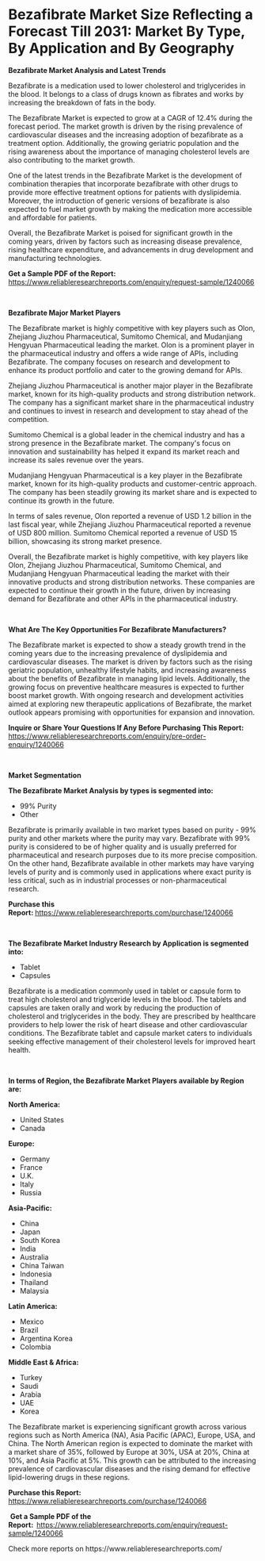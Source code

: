 <p><h1>Bezafibrate Market Size Reflecting a Forecast Till 2031: Market By Type, By Application and By Geography</h1></p><p><strong>Bezafibrate Market Analysis and Latest Trends</strong></p>
<p><p>Bezafibrate is a medication used to lower cholesterol and triglycerides in the blood. It belongs to a class of drugs known as fibrates and works by increasing the breakdown of fats in the body.</p><p>The Bezafibrate Market is expected to grow at a CAGR of 12.4% during the forecast period. The market growth is driven by the rising prevalence of cardiovascular diseases and the increasing adoption of bezafibrate as a treatment option. Additionally, the growing geriatric population and the rising awareness about the importance of managing cholesterol levels are also contributing to the market growth.</p><p>One of the latest trends in the Bezafibrate Market is the development of combination therapies that incorporate bezafibrate with other drugs to provide more effective treatment options for patients with dyslipidemia. Moreover, the introduction of generic versions of bezafibrate is also expected to fuel market growth by making the medication more accessible and affordable for patients.</p><p>Overall, the Bezafibrate Market is poised for significant growth in the coming years, driven by factors such as increasing disease prevalence, rising healthcare expenditure, and advancements in drug development and manufacturing technologies.</p></p>
<p><strong>Get a Sample PDF of the Report:&nbsp;</strong> <a href="https://www.reliableresearchreports.com/enquiry/request-sample/1240066">https://www.reliableresearchreports.com/enquiry/request-sample/1240066</a></p>
<p>&nbsp;</p>
<p><strong>Bezafibrate Major Market Players</strong></p>
<p><p>The Bezafibrate market is highly competitive with key players such as Olon, Zhejiang Jiuzhou Pharmaceutical, Sumitomo Chemical, and Mudanjiang Hengyuan Pharmaceutical leading the market. Olon is a prominent player in the pharmaceutical industry and offers a wide range of APIs, including Bezafibrate. The company focuses on research and development to enhance its product portfolio and cater to the growing demand for APIs.</p><p>Zhejiang Jiuzhou Pharmaceutical is another major player in the Bezafibrate market, known for its high-quality products and strong distribution network. The company has a significant market share in the pharmaceutical industry and continues to invest in research and development to stay ahead of the competition.</p><p>Sumitomo Chemical is a global leader in the chemical industry and has a strong presence in the Bezafibrate market. The company's focus on innovation and sustainability has helped it expand its market reach and increase its sales revenue over the years.</p><p>Mudanjiang Hengyuan Pharmaceutical is a key player in the Bezafibrate market, known for its high-quality products and customer-centric approach. The company has been steadily growing its market share and is expected to continue its growth in the future.</p><p>In terms of sales revenue, Olon reported a revenue of USD 1.2 billion in the last fiscal year, while Zhejiang Jiuzhou Pharmaceutical reported a revenue of USD 800 million. Sumitomo Chemical reported a revenue of USD 15 billion, showcasing its strong market presence. </p><p>Overall, the Bezafibrate market is highly competitive, with key players like Olon, Zhejiang Jiuzhou Pharmaceutical, Sumitomo Chemical, and Mudanjiang Hengyuan Pharmaceutical leading the market with their innovative products and strong distribution networks. These companies are expected to continue their growth in the future, driven by increasing demand for Bezafibrate and other APIs in the pharmaceutical industry.</p></p>
<p>&nbsp;</p>
<p><strong>What Are The Key Opportunities For Bezafibrate Manufacturers?</strong></p>
<p><p>The Bezafibrate market is expected to show a steady growth trend in the coming years due to the increasing prevalence of dyslipidemia and cardiovascular diseases. The market is driven by factors such as the rising geriatric population, unhealthy lifestyle habits, and increasing awareness about the benefits of Bezafibrate in managing lipid levels. Additionally, the growing focus on preventive healthcare measures is expected to further boost market growth. With ongoing research and development activities aimed at exploring new therapeutic applications of Bezafibrate, the market outlook appears promising with opportunities for expansion and innovation.</p></p>
<p><strong>Inquire or Share Your Questions If Any Before Purchasing This Report:</strong> <a href="https://www.reliableresearchreports.com/enquiry/pre-order-enquiry/1240066">https://www.reliableresearchreports.com/enquiry/pre-order-enquiry/1240066</a></p>
<p>&nbsp;</p>
<p><strong>Market Segmentation</strong></p>
<p><strong>The Bezafibrate Market Analysis by types is segmented into:</strong></p>
<p><ul><li>99% Purity</li><li>Other</li></ul></p>
<p><p>Bezafibrate is primarily available in two market types based on purity - 99% purity and other markets where the purity may vary. Bezafibrate with 99% purity is considered to be of higher quality and is usually preferred for pharmaceutical and research purposes due to its more precise composition. On the other hand, Bezafibrate available in other markets may have varying levels of purity and is commonly used in applications where exact purity is less critical, such as in industrial processes or non-pharmaceutical research.</p></p>
<p><strong>Purchase this Report:&nbsp;</strong><a href="https://www.reliableresearchreports.com/purchase/1240066">https://www.reliableresearchreports.com/purchase/1240066</a></p>
<p>&nbsp;</p>
<p><strong>The Bezafibrate Market Industry Research by Application is segmented into:</strong></p>
<p><ul><li>Tablet</li><li>Capsules</li></ul></p>
<p><p>Bezafibrate is a medication commonly used in tablet or capsule form to treat high cholesterol and triglyceride levels in the blood. The tablets and capsules are taken orally and work by reducing the production of cholesterol and triglycerides in the body. They are prescribed by healthcare providers to help lower the risk of heart disease and other cardiovascular conditions. The Bezafibrate tablet and capsule market caters to individuals seeking effective management of their cholesterol levels for improved heart health.</p></p>
<p>&nbsp;</p>
<p><strong>In terms of Region, the Bezafibrate Market Players available by Region are:</strong></p>
<p>
    <p> <strong> North America: </strong>
        <ul>
            <li>United States</li>
            <li>Canada</li>
        </ul>
        </p> 
    <p> <strong> Europe: </strong>
        <ul>
            <li>Germany</li>
            <li>France</li>
            <li>U.K.</li>
            <li>Italy</li>
            <li>Russia</li>
        </ul>
        </p> 
    <p> <strong> Asia-Pacific: </strong>
        <ul>
            <li>China</li>
            <li>Japan</li>
            <li>South Korea</li>
            <li>India</li>
            <li>Australia</li>
            <li>China Taiwan</li>
            <li>Indonesia</li>
            <li>Thailand</li>
            <li>Malaysia</li>
        </ul>
        </p> 
    <p> <strong> Latin America: </strong>
        <ul>
            <li>Mexico</li>
            <li>Brazil</li>
            <li>Argentina Korea</li>
            <li>Colombia</li>
        </ul>
        </p> 
    <p> <strong> Middle East & Africa: </strong>
        <ul>
            <li>Turkey</li>
            <li>Saudi</li>
            <li>Arabia</li>
            <li>UAE</li>
            <li>Korea</li>
        </ul>
    </p>
    </p>
<p><p>The Bezafibrate market is experiencing significant growth across various regions such as North America (NA), Asia Pacific (APAC), Europe, USA, and China. The North American region is expected to dominate the market with a market share of 35%, followed by Europe at 30%, USA at 20%, China at 10%, and Asia Pacific at 5%. This growth can be attributed to the increasing prevalence of cardiovascular diseases and the rising demand for effective lipid-lowering drugs in these regions.</p></p>
<p><strong>Purchase this Report: </strong><a href="https://www.reliableresearchreports.com/purchase/1240066">https://www.reliableresearchreports.com/purchase/1240066</a></p>
<p>&nbsp;<strong>Get a Sample PDF of the Report:&nbsp;&nbsp;</strong><a href="https://www.reliableresearchreports.com/enquiry/request-sample/1240066">https://www.reliableresearchreports.com/enquiry/request-sample/1240066</a></p>
<p><strong></strong></p>
<p>Check more reports on https://www.reliableresearchreports.com/</p>